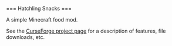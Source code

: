 === Hatchling Snacks ===

A simple Minecraft food mod.

See the [CurseForge project page](https://www.curseforge.com/minecraft/mc-mods/hatchling-snacks) for a description of features, file downloads, etc.

